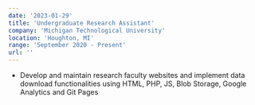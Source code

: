```yaml
---
date: '2023-01-29'
title: 'Undergraduate Research Assistant'
company: 'Michigan Technological University'
location: 'Houghton, MI'
range: 'September 2020 - Present'
url: ''
---
```


- Develop and maintain research faculty websites and implement data download functionalities using HTML, PHP, JS, Blob Storage, Google Analytics and Git Pages

